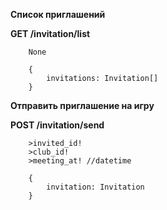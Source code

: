 **Список приглашений**

**GET /invitation/list**
```
    None
```
```
    {
        invitations: Invitation[]
    }
```

**Отправить приглашение на игру**

**POST /invitation/send**
```
    >invited_id!
    >club_id!
    >meeting_at! //datetime
```
```
    {
        invitation: Invitation
    }
```



